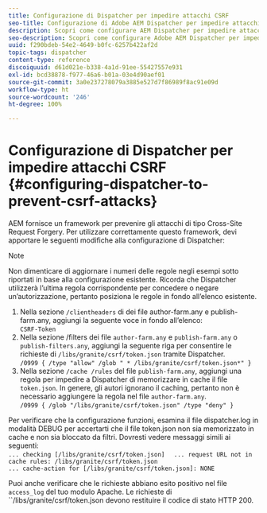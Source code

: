 ```yaml
---
title: Configurazione di Dispatcher per impedire attacchi CSRF
seo-title: Configurazione di Adobe AEM Dispatcher per impedire attacchi CSRF
description: Scopri come configurare AEM Dispatcher per impedire attacchi Cross-Site Request Forgery.
seo-description: Scopri come configurare Adobe AEM Dispatcher per impedire attacchi Cross-Site Request Forgery.
uuid: f290bdeb-54e2-4649-b0fc-6257b422af2d
topic-tags: dispatcher
content-type: reference
discoiquuid: d61d021e-b338-4a1d-91ee-55427557e931
exl-id: bcd38878-f977-46a6-b01a-03e4d90aef01
source-git-commit: 3a0e237278079a3885e527d7f86989f8ac91e09d
workflow-type: ht
source-wordcount: '246'
ht-degree: 100%

---
```


# Configurazione di Dispatcher per impedire attacchi CSRF {#configuring-dispatcher-to-prevent-csrf-attacks}

AEM fornisce un framework per prevenire gli attacchi di tipo Cross-Site Request Forgery. Per utilizzare correttamente questo framework, devi apportare le seguenti modifiche alla configurazione di Dispatcher:

>[!NOTE]
>
>Non dimenticare di aggiornare i numeri delle regole negli esempi sotto riportati in base alla configurazione esistente. Ricorda che Dispatcher utilizzerà l’ultima regola corrispondente per concedere o negare un’autorizzazione, pertanto posiziona le regole in fondo all’elenco esistente.

1. Nella sezione `/clientheaders` di dei file author-farm.any e publish-farm.any, aggiungi la seguente voce in fondo all’elenco:\
   `CSRF-Token`
1. Nella sezione /filters dei file `author-farm.any` e `publish-farm.any` o `publish-filters.any`, aggiungi la seguente riga per consentire le richieste di `/libs/granite/csrf/token.json` tramite Dispatcher.\
   `/0999 { /type "allow" /glob " * /libs/granite/csrf/token.json*" }`
1. Nella sezione `/cache /rules` del file `publish-farm.any`, aggiungi una regola per impedire a Dispatcher di memorizzare in cache il file `token.json`. In genere, gli autori ignorano il caching, pertanto non è necessario aggiungere la regola nel file `author-farm.any`.\
   `/0999 { /glob "/libs/granite/csrf/token.json" /type "deny" }`

Per verificare che la configurazione funzioni, esamina il file dispatcher.log in modalità DEBUG per accertarti che il file token.json non sia memorizzato in cache e non sia bloccato da filtri. Dovresti vedere messaggi simili ai seguenti:\
`... checking [/libs/granite/csrf/token.json]  `
`... request URL not in cache rules: /libs/granite/csrf/token.json`\
`... cache-action for [/libs/granite/csrf/token.json]: NONE`

Puoi anche verificare che le richieste abbiano esito positivo nel file `access_log` del tuo modulo Apache. Le richieste di ``/libs/granite/csrf/token.json devono restituire il codice di stato HTTP 200.
